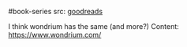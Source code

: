 #book-series 
src: [goodreads](https://www.goodreads.com/shelf/show/teaching-company) 

I think wondrium has the same (and more?) Content: https://www.wondrium.com/ 

